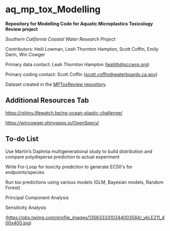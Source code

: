 # aq_mp_tox_Modelling

**Repository for Modelling Code for Aquatic Microplastics Toxicology Review project**

*Southern California Coastal Water Research Project*

Contributors: Heili Lowman, Leah Thornton Hampton, Scott Coffin, Emily Darin, Win Cowger

Primary data contact: Leah Thornton Hampton (leahth@sccwrp.org)

Primary coding contact: Scott Coffin (scott.coffin@waterboards.ca.gov)

Dataset created in the [MPToxReview repository](https://github.com/ScottCoffin/MPToxReview). 


## Additional Resources Tab

https://rshiny.lifewatch.be/ng-ocean-plastic-challenge/

https://wincowger.shinyapps.io/OpenSpecy/


## To-do List

Use Martin’s Daphnia multigenerational study to build distribution and compare polydisperse prediction to actual experiment

Write For-Loop for toxicity prediction to generate EC50's for endpoints/species

Run tox predictions using various models (GLM, Bayesian models, Random Forest)

Principal Component Analysis

Sensitivity Analysis



(https://pbs.twimg.com/profile_images/1356333310344003584/_ykLE211_400x400.jpg)
